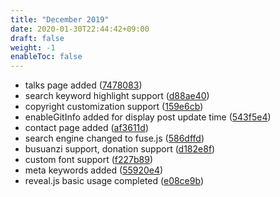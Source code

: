 ```yaml
---
title: "December 2019"
date: 2020-01-30T22:44:42+09:00
draft: false
weight: -1
enableToc: false
---
```


* talks page added ([7478083](https://github.com/zzossig/hugo-theme-zzo/commit/7478083))
* search keyword highlight support ([d88ae40](https://github.com/zzossig/hugo-theme-zzo/commit/d88ae40))
* copyright customization support ([159e6cb](https://github.com/zzossig/hugo-theme-zzo/commit/159e6cb))
* enableGitInfo added for display post update time ([543f5e4](https://github.com/zzossig/hugo-theme-zzo/commit/543f5e4))
* contact page added ([af3611d](https://github.com/zzossig/hugo-theme-zzo/commit/af3611d))
* search engine changed to fuse.js ([586dffd](https://github.com/zzossig/hugo-theme-zzo/commit/586dffd))
* busuanzi support, donation support ([d182e8f](https://github.com/zzossig/hugo-theme-zzo/commit/d182e8f))
* custom font support ([f227b89](https://github.com/zzossig/hugo-theme-zzo/commit/f227b89))
* meta keywords added ([55920e4](https://github.com/zzossig/hugo-theme-zzo/commit/55920e4))
* reveal.js basic usage completed ([e08ce9b](https://github.com/zzossig/hugo-theme-zzo/commit/e08ce9b))